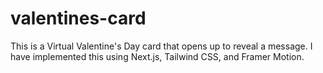 # valentines-card

This is a Virtual Valentine's Day card that opens up to reveal a message.
I have implemented this using Next.js, Tailwind CSS, and Framer Motion.

